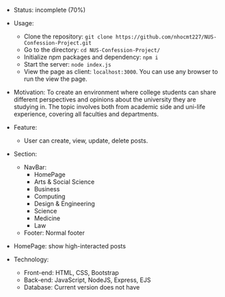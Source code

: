 - Status: incomplete (70%)  

- Usage:
    - Clone the repository: `git clone https://github.com/nhocmt227/NUS-Confession-Project.git`
    - Go to the directory: `cd NUS-Confession-Project/`
    - Initialize npm packages and dependency: `npm i`
    - Start the server: `node index.js`
    - View the page as client: `localhost:3000`. You can use any browser to run the view the page.


- Motivation: To create an environment where college students can share different perspectives and opinions about the university they are studying in. The topic involves both from academic side and uni-life experience, covering all faculties and departments.
- Feature:
    - User can create, view, update, delete posts.
- Section:
    - NavBar:
        - HomePage
        - Arts & Social Science
        - Business
        - Computing
        - Design & Engineering
        - Science
        - Medicine
        - Law
    - Footer: Normal footer
- HomePage: show high-interacted posts
- Technology:
    - Front-end: HTML, CSS,  Bootstrap
    - Back-end: JavaScript, NodeJS, Express, EJS
    - Database: Current version does not have
